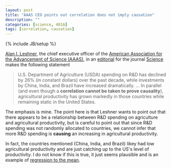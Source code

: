 ```yaml
---
layout: post
title: "AAAS CEO points out correlation does not imply causation"
description: ""
categories: [science, 401A]
tags: [correlation, causation]
---
```

{% include JB/setup %}

[Alan I. Leshner](http://www.aaas.org/ScienceTalk/leshner.shtml), the chief executive officer of the [American Association for the Advancement of Science (AAAS)](http://www.aaas.org/), in an [editorial](http://www.sciencemag.org/content/341/6148/820.full) for the journal [Science](http://www.sciencemag.org/journals) makes the following statement

> U.S. Department of Agriculture (USDA) spending on R&D has declined by 26% (in constant dollars) over the past decade, while investments by China, India, and Brazil have increased dramatically. ... In parallel (and even though a **correlation cannot be taken to prove causality**), agricultural productivity has grown markedly in those countries while remaining static in the United States.

The emphasis is mine. The point here is that Leshner wants to point out that there appears to be a relationship between R&D spending on agriculture and agricultural productivity, but is careful to point out that since R&D spending was not randomly allocated to countries, we cannot infer that more R&D spending is **causing** an increasing in agricultural productivity. 

In fact, the countries mentioned (China, India, and Brazil) likey had low agricultural productivity and are just catching up to the US's level of productivity. I do not know if this is true, it just seems plausible and is an example of [regression to the mean](http://en.wikipedia.org/wiki/Regression_toward_the_mean). 

